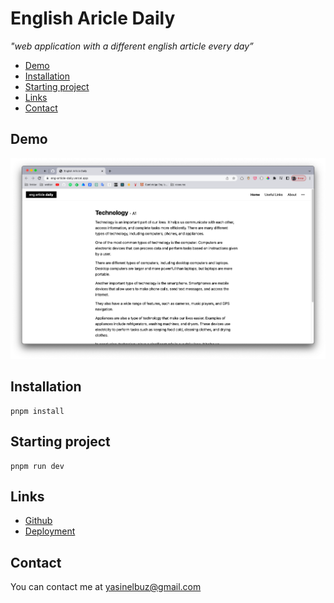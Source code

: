 # English Aricle Daily

_"web application with a different english article every day”_


- [Demo](#demo)
- [Installation](#installation)
- [Starting project](#starting-project)
- [Links](#links)
- [Contact](#contact)


## Demo
![alt text](https://raw.githubusercontent.com/yasinelbuz/eng-article-daily/master/eng-article-daily-.png)


## Installation

```
pnpm install
```

## Starting project

```
pnpm run dev
```

## Links

- [Github](https://github.com/yasinelbuz/eng-article-daily/)
- [Deployment](https://eng-article-daily.vercel.app/)

## Contact
You can contact me at yasinelbuz@gmail.com

